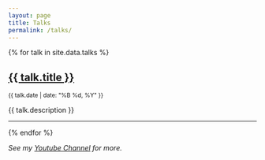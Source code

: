 ```yaml
---
layout: page
title: Talks
permalink: /talks/
---
```


<!-- markdownlint-disable MD033 -->

{% for talk in site.data.talks %}

  <div class="talk-preview">
    <h2><a href="{{ talk.url }}">{{ talk.title }}</a></h2>
    <p><small>{{ talk.date | date: "%B %d, %Y" }}</small></p>
    <p>{{ talk.description }}</p>
  </div>
  <hr>

{% endfor %}

_See my [Youtube Channel](https://www.youtube.com/@john0isaac) for more._
